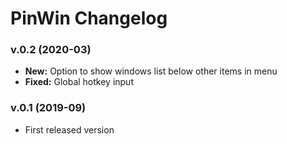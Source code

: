 # PinWin Changelog

### v.0.2 (2020-03)
- **New:** Option to show windows list below other items in menu
- **Fixed:** Global hotkey input

### v.0.1 (2019-09)
- First released version
